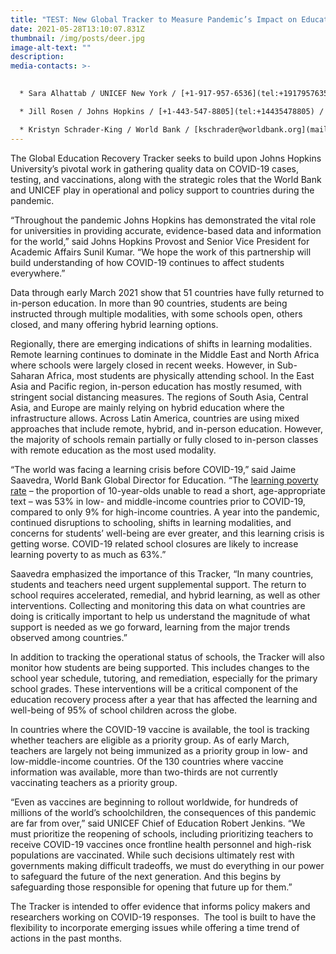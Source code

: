 ```yaml
---
title: "TEST: New Global Tracker to Measure Pandemic’s Impact on Education Worldwide"
date: 2021-05-28T13:10:07.831Z
thumbnail: /img/posts/deer.jpg
image-alt-text: ""
description:
media-contacts: >-
  

  * Sara Alhattab / UNICEF New York / [+1-917-957-6536](tel:+19179576356) / [salhattab@unicef.org](mailto:salhattab@unicef.org) / [UNICEF release](https://www.unicef.org/press-releases/new-global-tracker-measure-pandemics-impact-education-worldwide)

  * Jill Rosen / Johns Hopkins / [+1-443-547-8805](tel:+14435478805) / [jrosen@jhu.edu](mailto:jrosen@jhu.edu) / [Johns Hopkins release](https://releases.jhu.edu/2021/03/26/new-global-tracker-to-measure-pandemics-impact-on-education-worldwide/)

  * Kristyn Schrader-King / World Bank / [kschrader@worldbank.org](mailto:kschrader@worldbank.org) / [World Bank release](https://www.worldbank.org/en/news/press-release/2021/03/26/new-global-tracker-to-measure-pandemic-s-impact-on-education-worldwide)
---
```

The Global Education Recovery Tracker seeks to build upon Johns Hopkins University’s pivotal work in gathering quality data on COVID-19 cases, testing, and vaccinations, along with the strategic roles that the World Bank and UNICEF play in operational and policy support to countries during the pandemic.

“Throughout the pandemic Johns Hopkins has demonstrated the vital role for universities in providing accurate, evidence-based data and information for the world,” said Johns Hopkins Provost and Senior Vice President for Academic Affairs Sunil Kumar. “We hope the work of this partnership will build understanding of how COVID-19 continues to affect students everywhere.”

Data through early March 2021 show that 51 countries have fully returned to in-person education. In more than 90 countries, students are being instructed through multiple modalities, with some schools open, others closed, and many offering hybrid learning options.

Regionally, there are emerging indications of shifts in learning modalities. Remote learning continues to dominate in the Middle East and North Africa where schools were largely closed in recent weeks. However, in Sub-Saharan Africa, most students are physically attending school. In the East Asia and Pacific region, in-person education has mostly resumed, with stringent social distancing measures. The regions of South Asia, Central Asia, and Europe are mainly relying on hybrid education where the infrastructure allows. Across Latin America, countries are using mixed approaches that include remote, hybrid, and in-person education. However, the majority of schools remain partially or fully closed to in-person classes with remote education as the most used modality.

“The world was facing a learning crisis before COVID-19,” said Jaime Saavedra, World Bank Global Director for Education. “The [learning poverty rate](https://www.worldbank.org/en/topic/education/brief/learning-poverty) – the proportion of 10-year-olds unable to read a short, age-appropriate text – was 53% in low- and middle-income countries prior to COVID-19, compared to only 9% for high-income countries. A year into the pandemic, continued disruptions to schooling, shifts in learning modalities, and concerns for students’ well-being are ever greater, and this learning crisis is getting worse. COVID-19 related school closures are likely to increase learning poverty to as much as 63%.”

Saavedra emphasized the importance of this Tracker, “In many countries, students and teachers need urgent supplemental support. The return to school requires accelerated, remedial, and hybrid learning, as well as other interventions. Collecting and monitoring this data on what countries are doing is critically important to help us understand the magnitude of what support is needed as we go forward, learning from the major trends observed among countries.”  

In addition to tracking the operational status of schools, the Tracker will also monitor how students are being supported. This includes changes to the school year schedule, tutoring, and remediation, especially for the primary school grades. These interventions will be a critical component of the education recovery process after a year that has affected the learning and well-being of 95% of school children across the globe.

In countries where the COVID-19 vaccine is available, the tool is tracking whether teachers are eligible as a priority group. As of early March, teachers are largely not being immunized as a priority group in low- and low-middle-income countries. Of the 130 countries where vaccine information was available, more than two-thirds are not currently vaccinating teachers as a priority group.

“Even as vaccines are beginning to rollout worldwide, for hundreds of millions of the world’s schoolchildren, the consequences of this pandemic are far from over,” said UNICEF Chief of Education Robert Jenkins. “We must prioritize the reopening of schools, including prioritizing teachers to receive COVID-19 vaccines once frontline health personnel and high-risk populations are vaccinated. While such decisions ultimately rest with governments making difficult tradeoffs, we must do everything in our power to safeguard the future of the next generation. And this begins by safeguarding those responsible for opening that future up for them.”

The Tracker is intended to offer evidence that informs policy makers and researchers working on COVID-19 responses.  The tool is built to have the flexibility to incorporate emerging issues while offering a time trend of actions in the past months.
